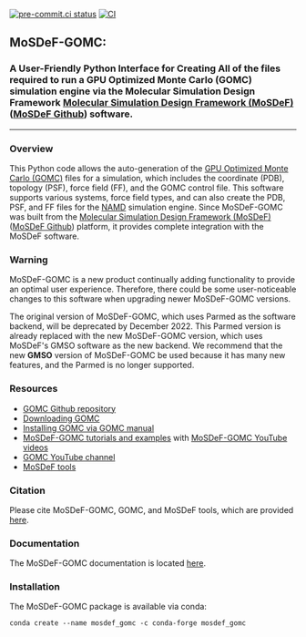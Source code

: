 [![pre-commit.ci status](https://results.pre-commit.ci/badge/github/GOMC-WSU/MoSDeF-GOMC/master.svg)](https://results.pre-commit.ci/latest/github/GOMC-WSU/MoSDeF-GOMC/master)
[![CI](https://github.com/GOMC-WSU/MoSDeF-GOMC/actions/workflows/CI.yml/badge.svg)](https://github.com/GOMC-WSU/MoSDeF-GOMC/actions/workflows/CI.yml)
##  MoSDeF-GOMC:

### A User-Friendly Python Interface for Creating All of the files required to run a GPU Optimized Monte Carlo (GOMC) simulation engine via the Molecular Simulation Design Framework  [Molecular Simulation Design Framework (MoSDeF)](https://mosdef.org) ([MoSDeF Github](https://github.com/mosdef-hub)) software.
--------

### Overview

This Python code allows the auto-generation of the [GPU Optimized Monte Carlo (GOMC)](http://gomc.eng.wayne.edu) files for a simulation, which includes the coordinate (PDB), topology (PSF), force field (FF), and the GOMC control file.  This software supports various systems, force field types, and can also create the PDB, PSF, and FF files for the  [NAMD](https://www.ks.uiuc.edu/Research/namd/) simulation engine.  Since MoSDeF-GOMC was built from the  [Molecular Simulation Design Framework (MoSDeF)](https://mosdef.org) ([MoSDeF Github](https://github.com/mosdef-hub)) platform, it provides complete integration with the MoSDeF software.

### Warning
MoSDeF-GOMC is a new product continually adding functionality to provide an optimal user experience. Therefore, there could be some user-noticeable changes to this software when upgrading newer MoSDeF-GOMC versions.

The original version of MoSDeF-GOMC, which uses Parmed as the software backend, will be deprecated by December 2022.  This Parmed version is already replaced with the new MoSDeF-GOMC version, which uses MoSDeF's GMSO software as the new backend.  We recommend that the new **GMSO** version of MoSDeF-GOMC be used because it has many new features, and the Parmed is no longer supported.

### Resources
 - [GOMC Github repository](https://github.com/GOMC-WSU)
 - [Downloading GOMC](https://github.com/GOMC-WSU/GOMC)
 - [Installing GOMC via GOMC manual](https://github.com/GOMC-WSU/Manual)
 - [MoSDeF-GOMC tutorials and examples](https://github.com/GOMC-WSU/GOMC_Examples/tree/main/MoSDef-GOMC) with [MoSDeF-GOMC YouTube videos](https://www.youtube.com/watch?v=7StVoUCGkHs&list=PLdxD0z6HRx8Y9VhwcODxAHNQBBJDRvxMf)
 - [GOMC YouTube channel](https://www.youtube.com/channel/UCueLGE6tuOyu-mvxIt-U1HQ/playlists)
 - [MoSDeF tools](https://mosdef.org/)

### Citation

Please cite MoSDeF-GOMC, GOMC, and MoSDeF tools, which are provided [here](https://mosdef-gomc.readthedocs.io/en/latest/reference/citing_mosdef_gomc_python.html).

### Documentation

The MoSDeF-GOMC documentation is located [here](https://mosdef-gomc.readthedocs.io/en/latest/index.html).

### Installation

The MoSDeF-GOMC package is available via conda:

`conda create --name mosdef_gomc -c conda-forge mosdef_gomc`
